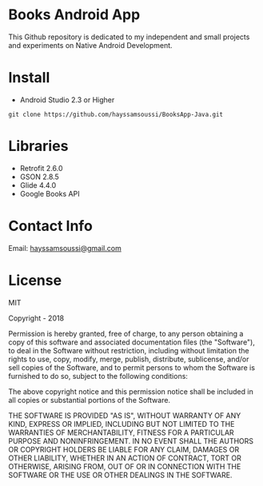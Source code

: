 # Books Android App 
This Github repository is dedicated to my independent and small projects and experiments on Native Android Development.

# Install
- Android Studio 2.3 or Higher
```
git clone https://github.com/hayssamsoussi/BooksApp-Java.git
```

# Libraries
- Retrofit 2.6.0
- GSON 2.8.5
- Glide 4.4.0
- Google Books API

# Contact Info

Email: hayssamsoussi@gmail.com

# License

MIT

Copyright - 2018

Permission is hereby granted, free of charge, to any person obtaining a copy of this software and associated documentation files (the "Software"), to deal in the Software without restriction, including without limitation the rights to use, copy, modify, merge, publish, distribute, sublicense, and/or sell copies of the Software, and to permit persons to whom the Software is furnished to do so, subject to the following conditions:

The above copyright notice and this permission notice shall be included in all copies or substantial portions of the Software.

THE SOFTWARE IS PROVIDED "AS IS", WITHOUT WARRANTY OF ANY KIND, EXPRESS OR IMPLIED, INCLUDING BUT NOT LIMITED TO THE WARRANTIES OF MERCHANTABILITY, FITNESS FOR A PARTICULAR PURPOSE AND NONINFRINGEMENT. IN NO EVENT SHALL THE AUTHORS OR COPYRIGHT HOLDERS BE LIABLE FOR ANY CLAIM, DAMAGES OR OTHER LIABILITY, WHETHER IN AN ACTION OF CONTRACT, TORT OR OTHERWISE, ARISING FROM, OUT OF OR IN CONNECTION WITH THE SOFTWARE OR THE USE OR OTHER DEALINGS IN THE SOFTWARE.
